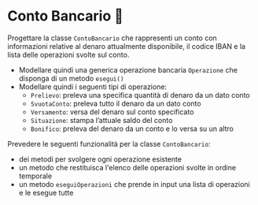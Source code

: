 # Conto Bancario 🛵

Progettare la classe `ContoBancario` che rappresenti un
conto con informazioni relative al denaro attualmente
disponibile, il codice IBAN e la lista delle operazioni svolte sul conto.

- Modellare quindi una generica operazione bancaria
  `Operazione` che disponga di un metodo `esegui()`
- Modellare quindi i seguenti tipi di operazione:
  - `Prelievo`: preleva una specifica quantità di denaro da un
  dato conto
  - `SvuotaConto`: preleva tutto il denaro da un dato conto
  - `Versamento`: versa del denaro sul conto specificato
  - `Situazione`: stampa l’attuale saldo del conto
  - `Bonifico`: preleva del denaro da un conto e lo versa su un altro

Prevedere le seguenti funzionalità per la classe `ContoBancario`:
- dei metodi per svolgere ogni operazione esistente
- un metodo che restituisca l'elenco delle operazioni svolte in ordine temporale
- un metodo `eseguiOperazioni` che prende in input una lista di operazioni e le esegue tutte